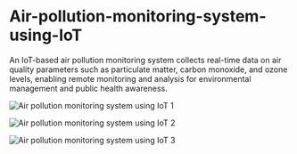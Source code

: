# Air-pollution-monitoring-system-using-IoT
An IoT-based air pollution monitoring system collects real-time data on air quality parameters such as particulate matter, carbon monoxide, and ozone levels, enabling remote monitoring and analysis for environmental management and public health awareness.

![Air pollution monitoring system using IoT 1](https://github.com/KakarlaMastanBi33/Air-pollution-monitoring-system-using-IoT-/assets/137041635/dbf9995f-1bed-4310-a90d-b80767f0c925)

![Air pollution monitoring system using IoT 2](https://github.com/KakarlaMastanBi33/Air-pollution-monitoring-system-using-IoT-/assets/137041635/a598a695-a590-4d41-8ab2-bbabeb7b76e7)

![Air pollution monitoring system using IoT 3](https://github.com/KakarlaMastanBi33/Air-pollution-monitoring-system-using-IoT-/assets/137041635/18fc05ad-4e7c-43a7-a113-efc44440b2b4)

